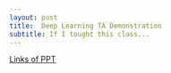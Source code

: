 ```yaml
---
layout: post
title:  Deep Learning TA Demonstration
subtitle: If I tought this class...
---
```


[Links of PPT](https://docs.google.com/presentation/d/1mLsB-fCuivZVtRmC7ex-giy6pMB2rM2kSl0YMpYiaWk/edit?usp=sharing)
